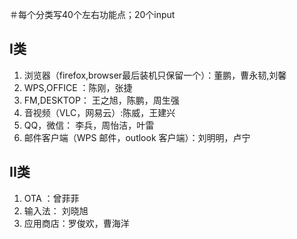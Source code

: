 ＃每个分类写40个左右功能点；20个input
## I类
1. 浏览器（firefox,browser最后装机只保留一个）：董鹏，曹永韧,刘馨
2. WPS,OFFICE ：陈刚，张捷
3. FM,DESKTOP： 王之旭，陈鹏，周生强
4. 音视频（VLC，网易云）:陈威，王建兴
5. QQ，微信： 李兵，周怡洁，叶雷
6. 邮件客户端（WPS 邮件，outlook 客户端）：刘明明，卢宁



## II类
1. OTA ：曾菲菲
2. 输入法： 刘晓旭
3. 应用商店：罗俊欢，曹海洋

